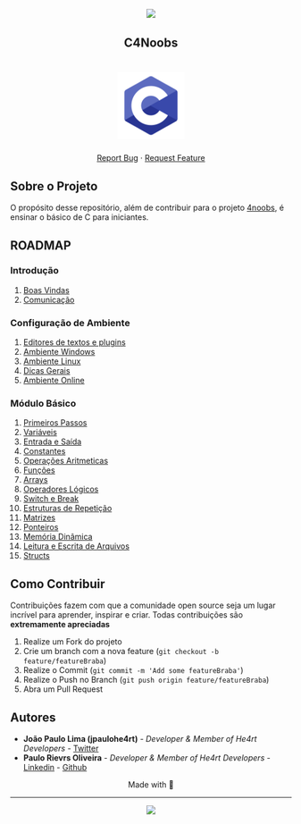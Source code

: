 <p align="center">
  <a href="https://github.com/he4rt/4noobs" target="_blank">
    <img src="./.github/header-4noobs.svg">
  </a>
</p>

<p align="center">
  <h2 align="center">C4Noobs</h2>

  <h1 align="center">
  <img src="./src/imgs/c.png" alt="Imagem da Linguagem C" width="120">
</h1>
  
  <p align="center">
    <a href="https://github.com/jpaulohe4rt/c4noobs/issues">Report Bug</a>
    ·
    <a href="https://github.com/jpaulohe4rt/c4noobs/issues">Request Feature</a>
  </p>
</p>

## Sobre o Projeto
<p align="left">
  O propósito desse repositório, além de contribuir para o projeto <a href="https://github.com/he4rt/4noobs">4noobs</a>, é ensinar o básico de C para iniciantes.
</p>

## ROADMAP

### Introdução

1. [Boas Vindas](/src/1-Introducao/1-Boas-vindas.md)
2. [Comunicação](/src/1-Introducao/2-Comunicacao.md)

### Configuração de Ambiente

1. [Editores de textos e plugins](/src/2-Ambiente/1-Editores-e-plugins.md)
2. [Ambiente Windows](/src/2-Ambiente/2-Ambiente-windows.md)
3. [Ambiente Linux](/src/2-Ambiente/3-Ambiente-linux.md)
4. [Dicas Gerais](/src/2-Ambiente/4-Dicas-gerais.md)
5. [Ambiente Online](/src/2-Ambiente/5-Ambiente-online.md)

### Módulo Básico

01. [Primeiros Passos](/src/3-Basico/01-PrimeirosPassos.md)
02. [Variáveis](/src/3-Basico/02-Variaveis.md)
03. [Entrada e Saída](/src/3-Basico/03-Entrada-Saida.md)
04. [Constantes](/src/3-Basico/04-Constantes.md)
05. [Operações Aritmeticas](/src/3-Basico/05-OperacoesAritmeticas.md)
06. [Funções](/src/3-Basico/06-Funcoes.md)
07. [Arrays](/src/3-Basico/07-Arrays.md)
08. [Operadores Lógicos](/src/3-Basico/08-Operadores-Logicos.md)
09. [Switch e Break](/src/3-Basico/09-SwitchBreak.md)
10. [Estruturas de Repetição](/src/3-Basico/10-EstruturasDeRepeticao.md)
11. [Matrizes](/src/3-Basico/11-Matrizes.md)
12. [Ponteiros](/src/3-Basico/12-Ponteiros.md)
13. [Memória Dinâmica](/src/3-Basico/13-MemóriaDinâmica.md)
14. [Leitura e Escrita de Arquivos](/src/3-Basico/14-Arquivos.md)
15. [Structs](/src/3-Basico/15-Structs.md)

## Como Contribuir

Contribuições fazem com que a comunidade open source seja um lugar incrível para aprender, inspirar e criar. Todas contribuições
são **extremamente apreciadas**

1. Realize um Fork do projeto
2. Crie um branch com a nova feature (`git checkout -b feature/featureBraba`)
3. Realize o Commit (`git commit -m 'Add some featureBraba'`)
4. Realize o Push no Branch (`git push origin feature/featureBraba`)
5. Abra um Pull Request

## Autores

- **João Paulo Lima (jpaulohe4rt)** - _Developer & Member of He4rt Developers_  - [Twitter](https://twitter.com/jpaulohe4rt)
- **Paulo Rievrs Oliveira** - _Developer & Member of He4rt Developers_ - [Linkedin](https://www.linkedin.com/in/paulo-rievrs/) - [Github](www.github.com/paulorievrs)

<p align="center">Made with 💜</p>

---

<p align="center">
  <a href="https://github.com/he4rt/4noobs" target="_blank">
    <img src="./.github/footer-4noobs.svg" width="380">
  </a>
</p>
